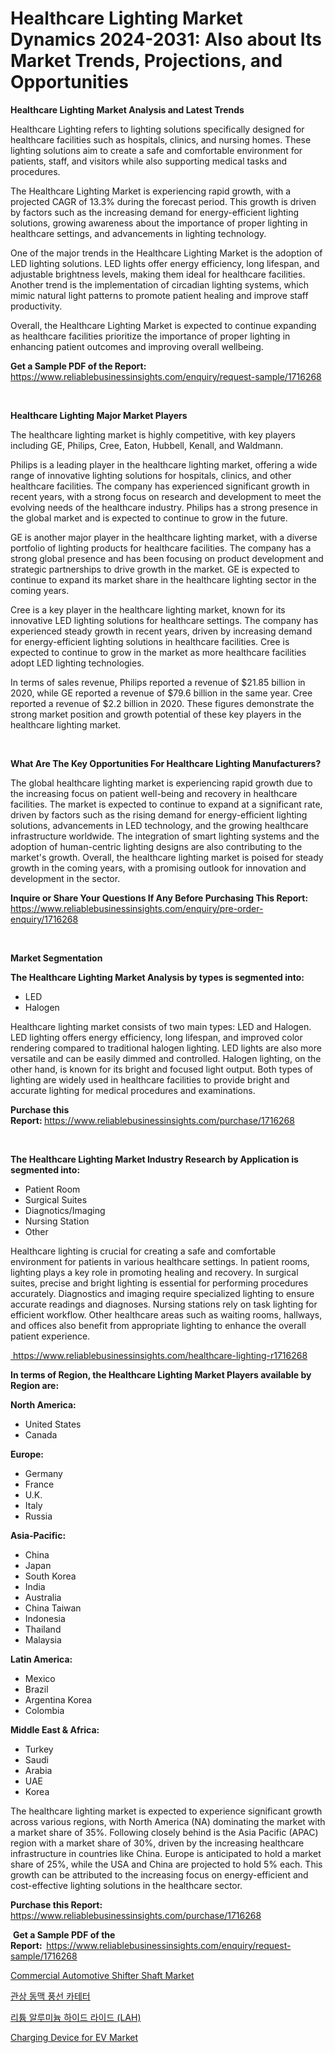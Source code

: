 <p><h1>Healthcare Lighting Market Dynamics 2024-2031: Also about Its Market Trends, Projections, and Opportunities</h1></p><p><strong>Healthcare Lighting Market Analysis and Latest Trends</strong></p>
<p><p>Healthcare Lighting refers to lighting solutions specifically designed for healthcare facilities such as hospitals, clinics, and nursing homes. These lighting solutions aim to create a safe and comfortable environment for patients, staff, and visitors while also supporting medical tasks and procedures.</p><p>The Healthcare Lighting Market is experiencing rapid growth, with a projected CAGR of 13.3% during the forecast period. This growth is driven by factors such as the increasing demand for energy-efficient lighting solutions, growing awareness about the importance of proper lighting in healthcare settings, and advancements in lighting technology.</p><p>One of the major trends in the Healthcare Lighting Market is the adoption of LED lighting solutions. LED lights offer energy efficiency, long lifespan, and adjustable brightness levels, making them ideal for healthcare facilities. Another trend is the implementation of circadian lighting systems, which mimic natural light patterns to promote patient healing and improve staff productivity.</p><p>Overall, the Healthcare Lighting Market is expected to continue expanding as healthcare facilities prioritize the importance of proper lighting in enhancing patient outcomes and improving overall wellbeing.</p></p>
<p><strong>Get a Sample PDF of the Report:&nbsp;</strong> <a href="https://www.reliablebusinessinsights.com/enquiry/request-sample/1716268">https://www.reliablebusinessinsights.com/enquiry/request-sample/1716268</a></p>
<p>&nbsp;</p>
<p><strong>Healthcare Lighting Major Market Players</strong></p>
<p><p>The healthcare lighting market is highly competitive, with key players including GE, Philips, Cree, Eaton, Hubbell, Kenall, and Waldmann. </p><p>Philips is a leading player in the healthcare lighting market, offering a wide range of innovative lighting solutions for hospitals, clinics, and other healthcare facilities. The company has experienced significant growth in recent years, with a strong focus on research and development to meet the evolving needs of the healthcare industry. Philips has a strong presence in the global market and is expected to continue to grow in the future.</p><p>GE is another major player in the healthcare lighting market, with a diverse portfolio of lighting products for healthcare facilities. The company has a strong global presence and has been focusing on product development and strategic partnerships to drive growth in the market. GE is expected to continue to expand its market share in the healthcare lighting sector in the coming years.</p><p>Cree is a key player in the healthcare lighting market, known for its innovative LED lighting solutions for healthcare settings. The company has experienced steady growth in recent years, driven by increasing demand for energy-efficient lighting solutions in healthcare facilities. Cree is expected to continue to grow in the market as more healthcare facilities adopt LED lighting technologies.</p><p>In terms of sales revenue, Philips reported a revenue of $21.85 billion in 2020, while GE reported a revenue of $79.6 billion in the same year. Cree reported a revenue of $2.2 billion in 2020. These figures demonstrate the strong market position and growth potential of these key players in the healthcare lighting market.</p></p>
<p>&nbsp;</p>
<p><strong>What Are The Key Opportunities For Healthcare Lighting Manufacturers?</strong></p>
<p><p>The global healthcare lighting market is experiencing rapid growth due to the increasing focus on patient well-being and recovery in healthcare facilities. The market is expected to continue to expand at a significant rate, driven by factors such as the rising demand for energy-efficient lighting solutions, advancements in LED technology, and the growing healthcare infrastructure worldwide. The integration of smart lighting systems and the adoption of human-centric lighting designs are also contributing to the market's growth. Overall, the healthcare lighting market is poised for steady growth in the coming years, with a promising outlook for innovation and development in the sector.</p></p>
<p><strong>Inquire or Share Your Questions If Any Before Purchasing This Report:</strong> <a href="https://www.reliablebusinessinsights.com/enquiry/pre-order-enquiry/1716268">https://www.reliablebusinessinsights.com/enquiry/pre-order-enquiry/1716268</a></p>
<p>&nbsp;</p>
<p><strong>Market Segmentation</strong></p>
<p><strong>The Healthcare Lighting Market Analysis by types is segmented into:</strong></p>
<p><ul><li>LED</li><li>Halogen</li></ul></p>
<p><p>Healthcare lighting market consists of two main types: LED and Halogen. LED lighting offers energy efficiency, long lifespan, and improved color rendering compared to traditional halogen lighting. LED lights are also more versatile and can be easily dimmed and controlled. Halogen lighting, on the other hand, is known for its bright and focused light output. Both types of lighting are widely used in healthcare facilities to provide bright and accurate lighting for medical procedures and examinations.</p></p>
<p><strong>Purchase this Report:&nbsp;</strong><a href="https://www.reliablebusinessinsights.com/purchase/1716268">https://www.reliablebusinessinsights.com/purchase/1716268</a></p>
<p>&nbsp;</p>
<p><strong>The Healthcare Lighting Market Industry Research by Application is segmented into:</strong></p>
<p><ul><li>Patient Room</li><li>Surgical Suites</li><li>Diagnotics/Imaging</li><li>Nursing Station</li><li>Other</li></ul></p>
<p><p>Healthcare lighting is crucial for creating a safe and comfortable environment for patients in various healthcare settings. In patient rooms, lighting plays a key role in promoting healing and recovery. In surgical suites, precise and bright lighting is essential for performing procedures accurately. Diagnostics and imaging require specialized lighting to ensure accurate readings and diagnoses. Nursing stations rely on task lighting for efficient workflow. Other healthcare areas such as waiting rooms, hallways, and offices also benefit from appropriate lighting to enhance the overall patient experience.</p></p>
<p><a href="https://www.reliablebusinessinsights.com/healthcare-lighting-r1716268">&nbsp;https://www.reliablebusinessinsights.com/healthcare-lighting-r1716268</a></p>
<p><strong>In terms of Region, the Healthcare Lighting Market Players available by Region are:</strong></p>
<p>
    <p> <strong> North America: </strong>
        <ul>
            <li>United States</li>
            <li>Canada</li>
        </ul>
        </p> 
    <p> <strong> Europe: </strong>
        <ul>
            <li>Germany</li>
            <li>France</li>
            <li>U.K.</li>
            <li>Italy</li>
            <li>Russia</li>
        </ul>
        </p> 
    <p> <strong> Asia-Pacific: </strong>
        <ul>
            <li>China</li>
            <li>Japan</li>
            <li>South Korea</li>
            <li>India</li>
            <li>Australia</li>
            <li>China Taiwan</li>
            <li>Indonesia</li>
            <li>Thailand</li>
            <li>Malaysia</li>
        </ul>
        </p> 
    <p> <strong> Latin America: </strong>
        <ul>
            <li>Mexico</li>
            <li>Brazil</li>
            <li>Argentina Korea</li>
            <li>Colombia</li>
        </ul>
        </p> 
    <p> <strong> Middle East & Africa: </strong>
        <ul>
            <li>Turkey</li>
            <li>Saudi</li>
            <li>Arabia</li>
            <li>UAE</li>
            <li>Korea</li>
        </ul>
    </p>
    </p>
<p><p>The healthcare lighting market is expected to experience significant growth across various regions, with North America (NA) dominating the market with a market share of 35%. Following closely behind is the Asia Pacific (APAC) region with a market share of 30%, driven by the increasing healthcare infrastructure in countries like China. Europe is anticipated to hold a market share of 25%, while the USA and China are projected to hold 5% each. This growth can be attributed to the increasing focus on energy-efficient and cost-effective lighting solutions in the healthcare sector.</p></p>
<p><strong>Purchase this Report: </strong><a href="https://www.reliablebusinessinsights.com/purchase/1716268">https://www.reliablebusinessinsights.com/purchase/1716268</a></p>
<p>&nbsp;<strong>Get a Sample PDF of the Report:&nbsp;&nbsp;</strong><a href="https://www.reliablebusinessinsights.com/enquiry/request-sample/1716268">https://www.reliablebusinessinsights.com/enquiry/request-sample/1716268</a></p>
<p><strong></strong></p>
<p><p><a href="https://github.com/RickHolmes3/Market-Research-Report-List-5/blob/main/commercial-automotive-shifter-shaft-market.md">Commercial Automotive Shifter Shaft Market</a></p><p><a href="https://github.com/tukangkrupk/Market-Research-Report-List-1/blob/main/1216600117097.md">관상 동맥 풍선 카테터</a></p><p><a href="https://github.com/mduzzalmduzzal601/Market-Research-Report-List-1/blob/main/3841262117096.md">리튬 알루미늄 하이드 라이드 (LAH)</a></p><p><a href="https://github.com/ikahanika44/Market-Research-Report-List-1/blob/main/charging-device-for-ev-market.md">Charging Device for EV Market</a></p></p>